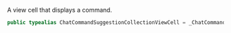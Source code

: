 
A view cell that displays a command.

``` swift
public typealias ChatCommandSuggestionCollectionViewCell = _ChatCommandSuggestionCollectionViewCell<NoExtraData>
```
